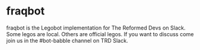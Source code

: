 # fraqbot

fraqbot is the Legobot implementation for The Reformed Devs on Slack. Some legos are local. Others are official legos. If you want to discuss come join us in the #bot-babble channel on TRD Slack.
